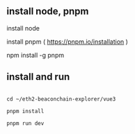 ## install node, pnpm

install node


install pnpm 
( https://pnpm.io/installation )

npm install -g pnpm




## install and run


<code>
cd ~/eth2-beaconchain-explorer/vue3<br/>
pnpm install<br/>
pnpm run dev
</code>